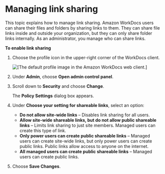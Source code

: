 # Managing link sharing<a name="shareable-link-perms"></a>

This topic explains how to manage link sharing\. Amazon WorkDocs users can share their files and folders by sharing links to them\. They can share file links inside and outside your organization, but they can only share folder links internally\. As an administrator, you manage who can share links\.

**To enable link sharing**

1. Choose the profile icon in the upper\-right corner of the WorkDocs client\.

    ![\[The default profile image in the Amazon WorkDocs web client.\]](http://docs.aws.amazon.com/workdocs/latest/adminguide/images/wd-profile-default.png) 

1. Under **Admin**, choose **Open admin control panel**\.

1. Scroll down to **Security** and choose **Change**\.

   The **Policy Settings** dialog box appears\.

1. Under **Choose your setting for shareable links**, select an option:
   + **Do not allow site\-wide links** – Disables link sharing for all users\.
   + **Allow site\-wide shareable links, but do not allow public shareable links** – Limits link sharing to just site members\. Managed users can create this type of link\.
   + **Only power users can create public shareable links** – Managed users can create site\-wide links, but only power users can create public links\. Public links allow access to anyone on the internet\.
   + **All managed users can create public shareable links** – Managed users can create public links\.

1. Choose **Save Changes**\.